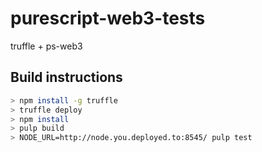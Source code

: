 # purescript-web3-tests
truffle + ps-web3

## Build instructions
```bash
> npm install -g truffle
> truffle deploy
> npm install
> pulp build
> NODE_URL=http://node.you.deployed.to:8545/ pulp test
```

